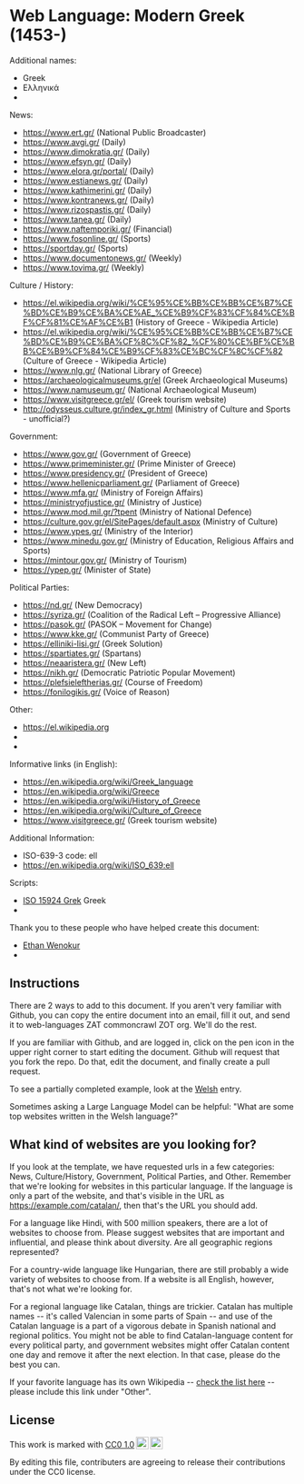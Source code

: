 # Web Language: Modern Greek (1453-)

Additional names:
- Greek
- Ελληνικά
- 

News:
- https://www.ert.gr/ (National Public Broadcaster)
- https://www.avgi.gr/ (Daily)
- https://www.dimokratia.gr/ (Daily)
- https://www.efsyn.gr/ (Daily)
- https://www.elora.gr/portal/ (Daily)
- https://www.estianews.gr/ (Daily)
- https://www.kathimerini.gr/ (Daily)
- https://www.kontranews.gr/ (Daily)
- https://www.rizospastis.gr/ (Daily)
- https://www.tanea.gr/ (Daily)
- https://www.naftemporiki.gr/ (Financial)
- https://www.fosonline.gr/ (Sports)
- https://sportday.gr/ (Sports)
- https://www.documentonews.gr/ (Weekly)
- https://www.tovima.gr/ (Weekly)

Culture / History:
- https://el.wikipedia.org/wiki/%CE%95%CE%BB%CE%BB%CE%B7%CE%BD%CE%B9%CE%BA%CE%AE_%CE%B9%CF%83%CF%84%CE%BF%CF%81%CE%AF%CE%B1 (History of Greece - Wikipedia Article)
- https://el.wikipedia.org/wiki/%CE%95%CE%BB%CE%BB%CE%B7%CE%BD%CE%B9%CE%BA%CF%8C%CF%82_%CF%80%CE%BF%CE%BB%CE%B9%CF%84%CE%B9%CF%83%CE%BC%CF%8C%CF%82 (Culture of Greece - Wikipedia Article)
- https://www.nlg.gr/ (National Library of Greece)
- https://archaeologicalmuseums.gr/el (Greek Archaeological Museums)
- https://www.namuseum.gr/ (National Archaeological Museum)
- https://www.visitgreece.gr/el/ (Greek tourism website)
- http://odysseus.culture.gr/index_gr.html (Ministry of Culture and Sports - unofficial?)

Government:
- https://www.gov.gr/ (Government of Greece)
- https://www.primeminister.gr/ (Prime Minister of Greece)
- https://www.presidency.gr/ (President of Greece)
- https://www.hellenicparliament.gr/ (Parliament of Greece)
- https://www.mfa.gr/ (Ministry of Foreign Affairs)
- https://ministryofjustice.gr/ (Ministry of Justice)
- https://www.mod.mil.gr/?tpent (Ministry of National Defence)
- https://culture.gov.gr/el/SitePages/default.aspx (Ministry of Culture)
- https://www.ypes.gr/ (Ministry of the Interior)
- https://www.minedu.gov.gr/ (Ministry of Education, Religious Affairs and Sports)
- https://mintour.gov.gr/ (Ministry of Tourism)
- https://ypep.gr/ (Minister of State)

Political Parties:
- https://nd.gr/ (New Democracy)
- https://syriza.gr/ (Coalition of the Radical Left – Progressive Alliance)
- https://pasok.gr/ (PASOK – Movement for Change)
- https://www.kke.gr/ (Communist Party of Greece)
- https://elliniki-lisi.gr/ (Greek Solution)
- https://spartiates.gr/ (Spartans)
- https://neaaristera.gr/ (New Left)
- https://nikh.gr/ (Democratic Patriotic Popular Movement)
- https://plefsieleftherias.gr/ (Course of Freedom)
- https://fonilogikis.gr/ (Voice of Reason)

Other:
- https://el.wikipedia.org
- 
- 

Informative links (in English):
- https://en.wikipedia.org/wiki/Greek_language
- https://en.wikipedia.org/wiki/Greece
- https://en.wikipedia.org/wiki/History_of_Greece
- https://en.wikipedia.org/wiki/Culture_of_Greece
- https://www.visitgreece.gr/ (Greek tourism website)

Additional Information:
- ISO-639-3 code: ell
- https://en.wikipedia.org/wiki/ISO_639:ell


Scripts:
- <a href="https://en.wikipedia.org/wiki/ISO_15924">ISO 15924 Grek</a> Greek
- 

Thank you to these people who have helped create this document:
- [Ethan Wenokur](https://github.com/e-Winnie)
- 

## Instructions

There are 2 ways to add to this document. If you aren't very familiar
with Github, you can copy the entire document into an email, fill it
out, and send it to web-languages ZAT commoncrawl ZOT org. We'll do the rest.

If you are familiar with Github, and are logged in, click on the pen
icon in the upper right corner to start editing the document.
Github will request that you fork the repo. Do that, edit the
document, and finally create a pull request.

To see a partially completed example, look at the
[Welsh](../living/welsh.md) entry.

Sometimes asking a Large Language Model can be helpful: "What are some
top websites written in the Welsh language?"

## What kind of websites are you looking for?

If you look at the template, we have requested urls in a few
categories: News, Culture/History, Government, Political Parties, and
Other. Remember that we're looking for websites in this particular
language. If the language is only a part of the website, and that's
visible in the URL as https://example.com/catalan/, then that's the
URL you should add.

For a language like Hindi, with 500 million speakers, there are a lot
of websites to choose from. Please suggest websites that are important
and influential, and please think about diversity. Are all geographic
regions represented?

For a country-wide language like Hungarian, there are still probably a
wide variety of websites to choose from. If a website is all English,
however, that's not what we're looking for.

For a regional language like Catalan, things are trickier. Catalan has
multiple names -- it's called Valencian in some parts of Spain -- and
use of the Catalan language is a part of a vigorous debate in Spanish
national and regional politics. You might not be able to find
Catalan-language content for every political party, and government
websites might offer Catalan content one day and remove it after
the next election. In that case, please do the best you can.

If your favorite language has its own Wikipedia -- [check the list here](https://en.wikipedia.org/wiki/List_of_Wikipedias) --
please include this link under "Other".

## License

<p xmlns:cc="http://creativecommons.org/ns#" >This work is marked with <a href="https://creativecommons.org/publicdomain/zero/1.0/?ref=chooser-v1" target="_blank" rel="license noopener noreferrer" style="display:inline-block;">CC0 1.0<img style="height:22px!important;margin-left:3px;vertical-align:text-bottom;" src="https://mirrors.creativecommons.org/presskit/icons/cc.svg?ref=chooser-v1" alt=""><img style="height:22px!important;margin-left:3px;vertical-align:text-bottom;" src="https://mirrors.creativecommons.org/presskit/icons/zero.svg?ref=chooser-v1" alt=""></a></p>

By editing this file, contributers are agreeing to release their contributions under the CC0 license.
